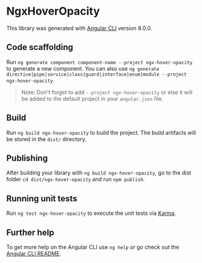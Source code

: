 # NgxHoverOpacity

This library was generated with [Angular CLI](https://github.com/angular/angular-cli) version 8.0.0.

## Code scaffolding

Run `ng generate component component-name --project ngx-hover-opacity` to generate a new component. You can also use `ng generate directive|pipe|service|class|guard|interface|enum|module --project ngx-hover-opacity`.

> Note: Don't forget to add `--project ngx-hover-opacity` or else it will be added to the default project in your `angular.json` file.

## Build

Run `ng build ngx-hover-opacity` to build the project. The build artifacts will be stored in the `dist/` directory.

## Publishing

After building your library with `ng build ngx-hover-opacity`, go to the dist folder `cd dist/ngx-hover-opacity` and run `npm publish`.

## Running unit tests

Run `ng test ngx-hover-opacity` to execute the unit tests via [Karma](https://karma-runner.github.io).

## Further help

To get more help on the Angular CLI use `ng help` or go check out the [Angular CLI README](https://github.com/angular/angular-cli/blob/master/README.md).

